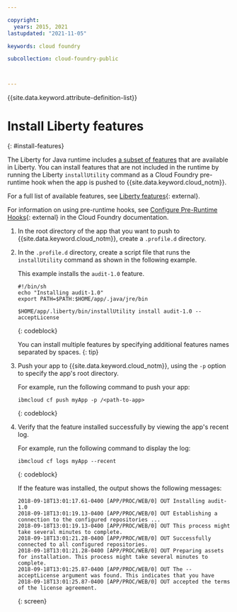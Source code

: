 ```yaml
---

copyright:
  years: 2015, 2021
lastupdated: "2021-11-05"

keywords: cloud foundry

subcollection: cloud-foundry-public



---
```



{{site.data.keyword.attribute-definition-list}}

# Install Liberty features
{: #install-features}

The Liberty for Java runtime includes [a subset of features](/docs/cloud-foundry-public?topic=cloud-foundry-public-liberty_features#liberty_features) that are available in Liberty. You can install features that are not included in the runtime by running the Liberty `installUtility` command as a Cloud Foundry pre-runtime hook when the app is pushed to {{site.data.keyword.cloud_notm}}.

For a full list of available features, see [Liberty features](https://www.ibm.com/support/knowledgecenter/SSEQTP_liberty/com.ibm.websphere.wlp.doc/ae/rwlp_feat.html){: external}.

For information on using pre-runtime hooks, see [Configure Pre-Runtime Hooks](https://docs.cloudfoundry.org/devguide/deploy-apps/deploy-app.html#profile){: external} in the Cloud Foundry documentation.

1. In the root directory of the app that you want to push to {{site.data.keyword.cloud_notm}}, create a `.profile.d` directory.

2. In the `.profile.d` directory, create a script file that runs the `installUtility` command as shown in the following example.

    This example installs the `audit-1.0` feature.

    ```text
    #!/bin/sh
    echo "Installing audit-1.0"
    export PATH=$PATH:$HOME/app/.java/jre/bin

    $HOME/app/.liberty/bin/installUtility install audit-1.0 --acceptLicense
    ```
    {: codeblock}

    You can install multiple features by specifying additional features names separated by spaces.
    {: tip}

3. Push your app to {{site.data.keyword.cloud_notm}}, using the `-p` option to specify the app's root directory.

   For example, run the following command to push your app:

   ```text
   ibmcloud cf push myApp -p /<path-to-app>
   ```
   {: codeblock}

4. Verify that the feature installed successfully by viewing the app's recent log.

    For example, run the following command to display the log:
  
    ```text
    ibmcloud cf logs myApp --recent
    ```
    {: codeblock}

    If the feature was installed, the output shows the following messages:

    ```text
    2018-09-18T13:01:17.61-0400 [APP/PROC/WEB/0] OUT Installing audit-1.0
    2018-09-18T13:01:19.13-0400 [APP/PROC/WEB/0] OUT Establishing a connection to the configured repositories ...
    2018-09-18T13:01:19.13-0400 [APP/PROC/WEB/0] OUT This process might take several minutes to complete.
    2018-09-18T13:01:21.28-0400 [APP/PROC/WEB/0] OUT Successfully connected to all configured repositories.
    2018-09-18T13:01:21.28-0400 [APP/PROC/WEB/0] OUT Preparing assets for installation. This process might take several minutes to complete.
    2018-09-18T13:01:25.87-0400 [APP/PROC/WEB/0] OUT The --acceptLicense argument was found. This indicates that you have
    2018-09-18T13:01:25.87-0400 [APP/PROC/WEB/0] OUT accepted the terms of the license agreement.
    ```
    {: screen}


